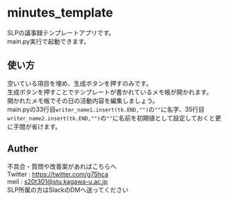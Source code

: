 # minutes_template
SLPの議事録テンプレートアプリです。  
main.py実行で起動できます。
## 使い方
空いている項目を埋め、生成ボタンを押すのみです。  
生成ボタンを押すことでテンプレートが書かれているメモ帳が開かれます。  
開かれたメモ帳でその日の活動内容を編集しましょう。  
main.pyの33行目`writer_name1.insert(tk.END,"")`の`""`に名字、35行目`writer_name2.insert(tk.END,"")`の`""`に名前を初期値として設定しておくと更に手間が省けます。  
## Auther
不具合・質問や改善案があればこちらへ  
Twitter : 
https://twitter.com/g75hca  
meil : s20t301@stu.kagawa-u.ac.jp  
SLP所属の方はSlackのDMへ送ってください